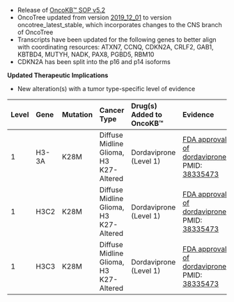 - Release of [OncoKB™ SOP v5.2](https://www.oncokb.org/sop)
- OncoTree updated from version [2019_12_01](https://oncotree.info/?version=oncotree_2019_12_01&field=NAME) to version oncotree_latest_stable, which incorporates changes to the CNS branch of OncoTree
- Transcripts have been updated for the following genes to better align with coordinating resources: ATXN7, CCNQ, CDKN2A, CRLF2, GAB1, KBTBD4, MUTYH, NADK, PAX8, PGBD5, RBM10
- CDKN2A has been split into the p16 and p14 isoforms

**Updated Therapeutic Implications**

- New alteration(s) with a tumor type-specific level of evidence

| Level | Gene  | Mutation | Cancer Type                            | Drug(s) Added to OncoKB™ | Evidence                                                                                                                                                                                                                        |
| :---- | :---- | :------- | :------------------------------------- | :----------------------- | :------------------------------------------------------------------------------------------------------------------------------------------------------------------------------------------------------------------------------ |
| 1     | H3-3A | K28M     | Diffuse Midline Glioma, H3 K27-Altered | Dordaviprone (Level 1\)  | [FDA approval of dordaviprone](https://www.fda.gov/drugs/resources-information-approved-drugs/fda-grants-accelerated-approval-dordaviprone-diffuse-midline-glioma); PMID: [38335473](https://pubmed.ncbi.nlm.nih.gov/38335473/) |
| 1     | H3C2  | K28M     | Diffuse Midline Glioma, H3 K27-Altered | Dordaviprone (Level 1\)  | [FDA approval of dordaviprone](https://www.fda.gov/drugs/resources-information-approved-drugs/fda-grants-accelerated-approval-dordaviprone-diffuse-midline-glioma); PMID: [38335473](https://pubmed.ncbi.nlm.nih.gov/38335473/) |
| 1     | H3C3  | K28M     | Diffuse Midline Glioma, H3 K27-Altered | Dordaviprone (Level 1\)  | [FDA approval of dordaviprone](https://www.fda.gov/drugs/resources-information-approved-drugs/fda-grants-accelerated-approval-dordaviprone-diffuse-midline-glioma); PMID: [38335473](https://pubmed.ncbi.nlm.nih.gov/38335473/) |
